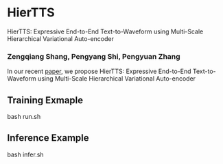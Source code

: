 # HierTTS
HierTTS: Expressive End-to-End Text-to-Waveform using Multi-Scale Hierarchical Variational Auto-encoder

### Zengqiang Shang, Pengyang Shi, Pengyuan Zhang

In our recent [paper](https://www.mdpi.com/2076-3417/13/2/868), we propose HierTTS: Expressive End-to-End Text-to-Waveform using Multi-Scale Hierarchical Variational Auto-encoder


## Training Exmaple
bash run.sh

## Inference Example
bash infer.sh